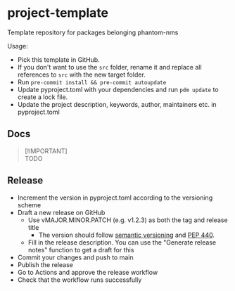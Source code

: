 

# project-template

Template repository for packages belonging phantom-nms

Usage:

- Pick this template in GitHub.
- If you don't want to use the `src` folder, rename it and replace all references to `src` with the new target folder.
- Run `pre-commit install && pre-commit autoupdate`
- Update pyproject.toml with your dependencies and run `pdm update` to create a lock file.
- Update the project description, keywords, author, maintainers etc. in pyproject.toml

## Docs

> [!IMPORTANT]\
> TODO

## Release

- Increment the version in pyproject.toml according to the versioning scheme
- Draft a new release on GitHub
    - Use vMAJOR.MINOR.PATCH (e.g. v1.2.3) as both the tag and release title
      - The version should follow [semantic versioning](https://semver.org/) and [PEP 440](https://www.python.org/dev/peps/pep-0440/). 
    - Fill in the release description. You can use the "Generate release notes" function to get a draft for this
- Commit your changes and push to main
- Publish the release
- Go to Actions and approve the release workflow
- Check that the workflow runs successfully
